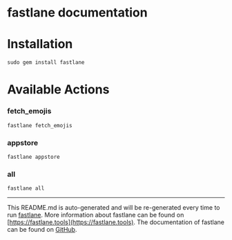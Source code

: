 fastlane documentation
================
# Installation
```
sudo gem install fastlane
```
# Available Actions
### fetch_emojis
```
fastlane fetch_emojis
```

### appstore
```
fastlane appstore
```

### all
```
fastlane all
```


----

This README.md is auto-generated and will be re-generated every time to run [fastlane](https://fastlane.tools).
More information about fastlane can be found on [https://fastlane.tools](https://fastlane.tools).
The documentation of fastlane can be found on [GitHub](https://github.com/fastlane/fastlane/tree/master/fastlane).